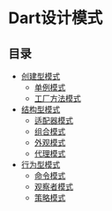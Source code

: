 <!--
 * @Author: CUMT-Atom cnatom@foxmail.com
 * @Date: 2023-12-14 20:19:47
 * @LastEditors: CUMT-Atom cnatom@foxmail.com
 * @LastEditTime: 2023-12-14 21:12:26
 * @FilePath: /test_design_pattern/README.md
 * @Description: 
 * 
 * Copyright (c) 2023 by ${git_name_email}, All Rights Reserved. 
-->

# Dart设计模式

## 目录

- [创建型模式](./creational_pattern/)
  - [单例模式](./creational_pattern/singleton.dart)
  - [工厂方法模式](./creational_pattern/factory_method.dart)
- [结构型模式](./structural_pattern/)
  - [适配器模式](./structural_pattern/adapter.dart)
  - [组合模式](./structural_pattern/composite.dart)
  - [外观模式](./structural_pattern/facade.dart)
  - [代理模式](./structural_pattern/proxy.dart)
- [行为型模式](./behavioral_pattern/)
  - [命令模式](./behavioral_pattern/command.dart)
  - [观察者模式](./behavioral_pattern/observer.dart)
  - [策略模式](./behavioral_pattern/strategy.dart)

